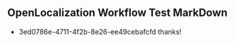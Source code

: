 ## OpenLocalization Workflow Test MarkDown
* 3ed0786e-4711-4f2b-8e26-ee49cebafcfd 
thanks!<!--HONumber=Mar16_HO3-->
